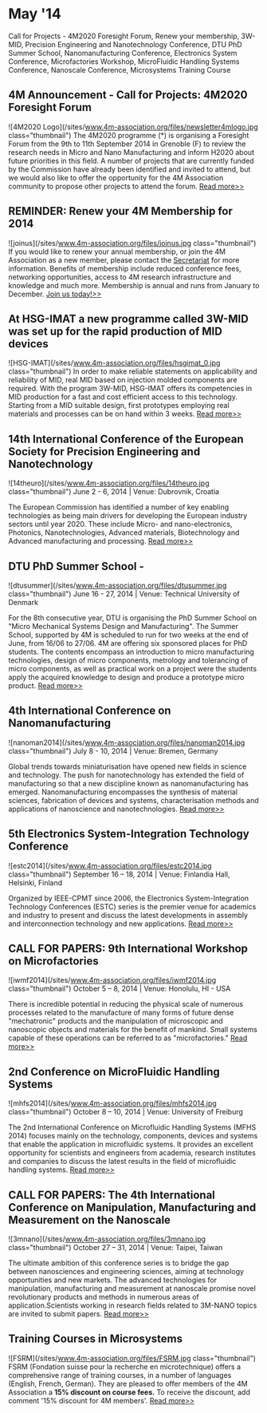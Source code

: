 # May '14

Call for Projects - 4M2020 Foresight Forum, Renew your membership, 3W-MID, Precision Engineering and Nanotechnology Conference, DTU PhD Summer School, Nanomanufacturing Conference, Electronics System Conference, Microfactories Workshop, MicroFluidic Handling Systems Conference, Nanoscale Conference, Microsystems Training Course
<!--break-->
## 4M Announcement - Call for Projects: 4M2020 Foresight Forum

![4M2020 Logo](/sites/www.4m-association.org/files/newsletter4mlogo.jpg class="thumbnail")
The 4M2020 programme (*) is organising a Foresight Forum from the 9th to 11th September 2014 in Grenoble (F) to review the research needs in Micro and Nano Manufacturing and inform H2020 about future priorities in this field. A number of projects that are currently funded by the Commission have already been identified and invited to attend, but we would also like to offer the opportunity for the 4M Association community to propose other projects to attend the forum. [Read more>>](http://www.4m-association.org/content/4M-Announcement-Call-Projects-4M2020-Foresight-Forum)

## REMINDER: Renew your 4M Membership for 2014

![joinus](/sites/www.4m-association.org/files/joinus.jpg class="thumbnail")
If you would like to renew your annual membership, or join the 4M Association as a new member, please contact the [Secretariat](mailto:natalie.withenshaw@ctechinnovation.com) for more information. Benefits of membership include reduced conference fees, networking opportunities, access to 4M research infrastructure and knowledge and much more. Membership is annual and runs from January to December. [Join us today!>>](http://www.4m-association.org/join4m)

## At HSG-IMAT a new programme called 3W-MID was set up for the rapid production of MID devices

![HSG-IMAT](/sites/www.4m-association.org/files/hsgimat_0.jpg class="thumbnail")
In order to make reliable statements on applicability and reliability of MID, real MID based on injection molded components are required. With the program 3W-MID, HSG-IMAT offers its competencies in MID production for a fast and cost efficient access to this technology. Starting from a MID suitable design, first prototypes employing real materials and processes can be on hand within 3 weeks. [Read more>>](http://www.imat.hsg-imit.de/fileadmin/hsg-imat/Downlaod/3W-MID_Flyer_e.pdf)

## 14th International Conference of the European Society for Precision Engineering and Nanotechnology

![14theuro](/sites/www.4m-association.org/files/14theuro.jpg class="thumbnail")
June 2 - 6, 2014 | Venue: Dubrovnik, Croatia

The European Commission has identified a number of key enabling technologies as being main drivers for developing the European industry sectors until year 2020. These include Micro- and nano-electronics, Photonics, Nanotechnologies, Advanced materials, Biotechnology and Advanced manufacturing and processing. [Read more>>](http://www.euspen.eu/OurEvents/Dubrovnik2014.aspx)

## DTU PhD Summer School - 

![dtusummer](/sites/www.4m-association.org/files/dtusummer.jpg class="thumbnail")
June 16 - 27, 2014 | Venue: Technical University of Denmark

For the 8th consecutive year, DTU is organising the PhD Summer School on "Micro Mechanical Systems Design and Manufacturing". The Summer School, supported by 4M is scheduled to run for two weeks at the end of June, from 16/06 to 27/06. 4M are offering six sponsored places for PhD students. The contents encompass an introduction to micro manufacturing technologies, design of micro components, metrology and tolerancing of micro components, as well as practical work on a project were the students apply the acquired knowledge to design and produce a prototype micro product. [Read more>>](http://http://www.conferencemanager.dk/mppsummerschool2014/overviev.html)

## 4th International Conference on Nanomanufacturing

![nanoman2014](/sites/www.4m-association.org/files/nanoman2014.jpg class="thumbnail")
July 8 - 10, 2014 | Venue: Bremen, Germany

Global trends towards miniaturisation have opened new fields in science and technology. The push for nanotechnology has extended the field of manufacturing so that a new discipline known as nanomanufacturing has emerged. Nanomanufacturing encompasses the synthesis of material sciences, fabrication of devices and systems, characterisation
methods and applications of nanoscience and nanotechnologies. [Read more>>](http://www.nanoman2014.net)

## 5th Electronics System-Integration Technology Conference

![estc2014](/sites/www.4m-association.org/files/estc2014.jpg class="thumbnail")
September 16 – 18, 2014 | Venue: Finlandia Hall, Helsinki, Finland

Organized by IEEE-CPMT since 2006, the Electronics System-Integration Technology Conferences (ESTC) series is the premier venue for academics and industry to present and discuss the latest developments in assembly and interconnection technology and new applications. [Read more>>](http://www.estc2014.eu/home/estc-2014/about-estc/)

## CALL FOR PAPERS: 9th International Workshop on Microfactories

![iwmf2014](/sites/www.4m-association.org/files/iwmf2014.jpg class="thumbnail")
October 5 – 8, 2014 | Venue: Honolulu, HI - USA

There is incredible potential in reducing the physical scale of numerous processes related to the manufacture of many forms of future dense "mechatronic" products and the manipulation of microscopic and nanoscopic objects and materials for the benefit of mankind. Small systems capable of these operations can be referred to as "microfactories." [Read more>>](http://iwmf2014.northwestern.edu/)

## 2nd Conference on MicroFluidic Handling Systems

![mhfs2014](/sites/www.4m-association.org/files/mhfs2014.jpg class="thumbnail")
October 8 – 10, 2014 | Venue: University of Freiburg 

The 2nd International Conference on Microfluidic Handling Systems (MFHS 2014) focuses mainly on the technology, components, devices and systems that enable the application in microfluidic systems. It provides an excellent opportunity for scientists and engineers from academia, research institutes and companies to discuss the latest results in the field of microfluidic handling systems. [Read more>>](http://www.mfhs2014.uni-freiburg.de/)

## CALL FOR PAPERS: The 4th International Conference on Manipulation, Manufacturing and Measurement on the Nanoscale

![3mnano](/sites/www.4m-association.org/files/3mnano.jpg class="thumbnail")
October 27 – 31, 2014 | Venue: Taipei, Taiwan

The ultimate ambition of this conference series is to bridge the gap between nanosciences and engineering sciences, aiming at technology opportunities and new markets. The advanced technologies for manipulation, manufacturing and measurement at nanoscale promise novel revolutionary products and methods in numerous areas of application.Scientists working in research fields related to 3M-NANO topics are invited to submit papers. [Read more>>](http://www.3m-nano.org)

## Training Courses in Microsystems

![FSRM](/sites/www.4m-association.org/files/FSRM.jpg class="thumbnail")
FSRM (Fondation suisse pour la recherche en microtechnique) offers a comprehensive range of training courses, in a number of languages (English, French, German). They are pleased to offer members of the 4M Association a **15% discount on course fees.** To receive the discount, add comment '15% discount for 4M members'. [Read more>>](http://www.fsrm.ch/agendas/Micro-et-Nano-Technologies/)